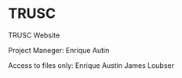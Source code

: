 # TRUSC
TRUSC Website

Project Maneger:
Enrique Autin

Access to files only:
Enrique Austin
James Loubser
